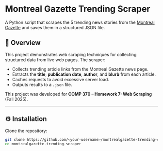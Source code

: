 # Montreal Gazette Trending Scraper

A Python script that scrapes the 5 trending news stories from the [Montreal Gazette](https://montrealgazette.com/category/news/) and saves them in a structured JSON file.

## 📰 Overview
This project demonstrates web scraping techniques for collecting structured data from live web pages. The scraper:
- Collects trending article links from the Montreal Gazette news page.
- Extracts the **title**, **publication date**, **author**, and **blurb** from each article.
- Caches requests to avoid excessive server load.
- Outputs results to a `.json` file.

This project was developed for **COMP 370 – Homework 7: Web Scraping** (Fall 2025).

---

## ⚙️ Installation

Clone the repository:
```bash
git clone https://github.com/<your-username>/montrealgazette-trending-scraper.git
cd montrealgazette-trending-scraper
